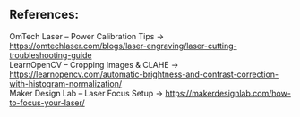 ## References:    
   
OmTech Laser – Power Calibration Tips → https://omtechlaser.com/blogs/laser-engraving/laser-cutting-troubleshooting-guide    
LearnOpenCV – Cropping Images & CLAHE → https://learnopencv.com/automatic-brightness-and-contrast-correction-with-histogram-normalization/      
Maker Design Lab – Laser Focus Setup → https://makerdesignlab.com/how-to-focus-your-laser/   
